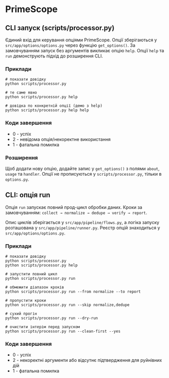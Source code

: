 # PrimeScope

## CLI запуск (scripts/processor.py)
Єдиний вхід для керування опціями PrimeScope.
Опції зберігаються у `src/app/options/options.py` через функцію `get_options()`.
За замовчуванням запуск без аргументів викликає опцію `help`.
Опції `help` та `run` демонструють підхід до розширення CLI.

### Приклади
```
# показати довідку
python scripts/processor.py

# те саме явно
python scripts/processor.py help

# довідка по конкретній опції (демо з help)
python scripts/processor.py help help
```

### Коди завершення
- 0 - успіх
- 2 - невідома опція/некоректне використання
- 1 - фатальна помилка

### Розширення
Щоб додати нову опцію, додайте запис у `get_options()` з полями `about`, `usage` та `handler`.
Опції не прописуються у `scripts/processor.py`, тільки в `options.py`.

## CLI: опція run

Опція `run` запускає повний прод-цикл обробки даних. Кроки за замовчуванням:
`collect → normalize → dedupe → verify → report`.

Опис циклів зберігається у `src/app/pipeline/flows.py`, а логіка запуску
розташована у `src/app/pipeline/runner.py`. Реєстр опцій знаходиться у
`src/app/options/options.py`.

### Приклади
```
# показати довідку
python scripts/processor.py
python scripts/processor.py help

# запустити повний цикл
python scripts/processor.py run

# обмежити діапазон кроків
python scripts/processor.py run --from normalize --to report

# пропустити кроки
python scripts/processor.py run --skip normalize,dedupe

# сухий прогін
python scripts/processor.py run --dry-run

# очистити інтерім перед запуском
python scripts/processor.py run --clean-first --yes
```

### Коди завершення
- 0 - успіх
- 2 - некоректні аргументи або відсутнє підтвердження для руйнівних дій
- 1 - фатальна помилка
